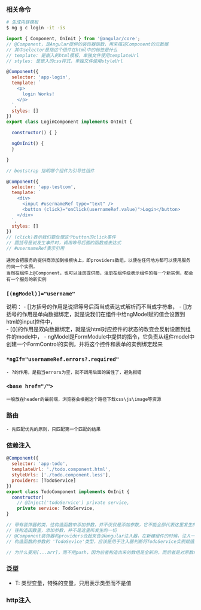 ### 相关命令
```bash
# 生成内联模板
$ ng g c login -it -is

```

```javascript
import { Component, OnInit } from '@angular/core';
// @Component，是Angular提供的装饰器函数，用来描述Component的元数据
// 其中selector是指这个组件在html中的标签是什么
// template: 是嵌入的html模板，单独文件使用templateUrl
// styles: 是嵌入的css样式，单独文件使用styleUrl

@Component({
  selector: 'app-login',
  template: `
    <p>
      login Works!
    </p>
  `,
  styles: []
})
export class LoginComponent implements OnInit {

  constructor() { }

  ngOnInit() {
  }

}

// bootstrap 指明哪个组件为引导性组件
```

```javascript
@Component({
  selector: 'app-testcom',
  template: `
    <div>
      <input #usernameRef type="text" />
      <button (click)="onClick(usernameRef.value)">Login</button>
    </div>
  `,
  styles: []
})
// (click)表示我们要处理这个button的click事件
// 圆括号是说发生事件时，调用等号后面的函数或表达式
// #usernameRef表示引用
```
    通常会把服务的提供商添加到根模块上，即providers数组，以便在任何地方都可以使用服务的同一个实例，  
    当然在组件上@Component，也可以注册提供商，注册在组件级表示组件的每一个新实例，都会有一个服务的新实例

### `[(ngModel)]="username"`
说明：
    - []方括号的作用是说把等号后面当成表达式解析而不当成字符串，
    - []方括号的作用是单向数据绑定，就是说我们在组件中给ngModel赋的值会设置到html的input控件中，  
    - [()]的作用是双向数据绑定，就是说html对应控件的状态的改变会反射设置到组件的model中，
    - ngModel是FormModule中提供的指令，它负责从组件model中创建一个FormControl的实例，并将这个控件和表单的实例绑定起来

### `*ngIf="usernameRef.errors?.required"`
    - ?的作用，是指当errors为空，就不调用后面的属性了，避免报错

### `<base href="/">`
    一般放在header的最前端，浏览器会根据这个路径下载css\js\image等资源

### 路由
    - 先匹配优先的原则，只匹配第一个匹配的结果

### 依赖注入
```javascript
@Component({
  selector: 'app-todo',
  templateUrl: './todo.component.html',
  styleUrls: ['./todo.component.less'],
  providers: [TodoService]
})
export class TodoComponent implements OnInit {
  constructor(
    // @Inject('todoService') private service,
    private service: TodoService,
}

// 带有装饰器的类，往构造函数中添加参数，并不仅仅是添加参数，它不能全部代表这里发生的一切
// 往构造函数里，添加参数，并不是这里所发生的一切
// @Component装饰器和providers合起来告诉angular注入器，在新建组件的时候，注入一个TodoSevice实例，注意是实例，并且是单例
// 构造函数的参数的 'TodoSevice'类型，应该是用于注入器判断将TodoService实例赋值给哪个参数，例如private

// 为什么要用[...arr]，而不用push，因为前者构造出来的数组是全新的，而后者是对原数组的引用
```

### 泛型
  - T: 类型变量，特殊的变量，只用表示类型而不是值


### http注入
    